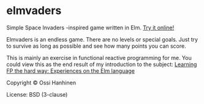 # elmvaders
Simple Space Invaders -inspired game written in Elm. [Try it online!](https://ohanhi.github.io/elmvaders/)

Elmvaders is an endless game. There are no levels or special goals.
Just try to survive as long as possible and see how many points you can score.

This is mainly an exercise in functional reactive programming for me.
You could view this as the end result of my introduction to the subject:
[Learning FP the hard way: Experiences on the Elm language](https://gist.github.com/ohanhi/0d3d83cf3f0d7bbea9db)


Copyright &copy; Ossi Hanhinen

License: BSD (3-clause)
